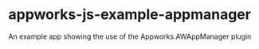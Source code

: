 # appworks-js-example-appmanager
An example app showing the use of the Appworks.AWAppManager plugin
